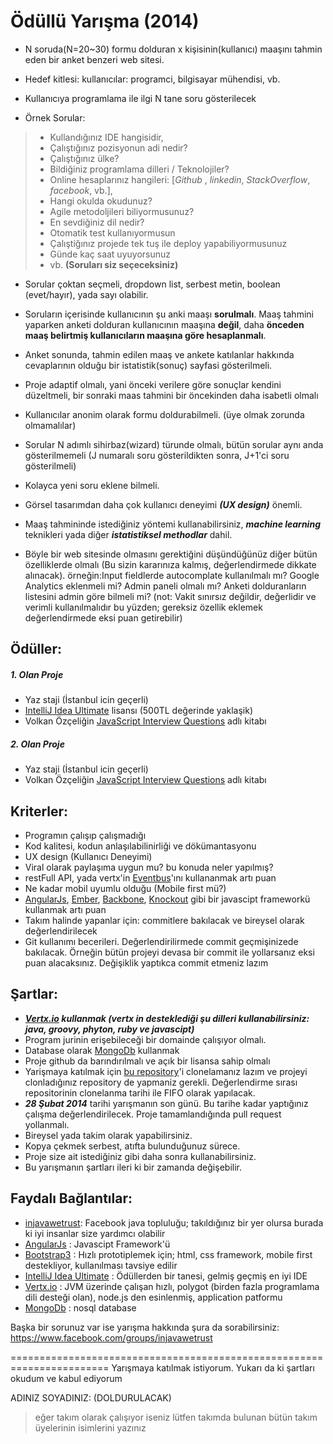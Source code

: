 # Ödüllü Yarışma (2014)

+ N soruda(N=20~30) formu dolduran x kişisinin(kullanıcı) maaşını tahmin eden bir anket benzeri web sitesi.

+ Hedef kitlesi: kullanıcılar: programci, bilgisayar mühendisi, vb.

+ Kullanıcıya programlama ile ilgi N tane soru gösterilecek

+ Örnek Sorular:
> - Kullandığınız IDE hangisidir,
> - Çalıştığınız pozisyonun adi nedir?
> - Çalıştığınız ülke?
> - Bildiğiniz programlama dilleri / Teknolojiler?
> - Online hesaplarınız hangileri: [_Github_ , _linkedin_, _StackOverflow_, _facebook_, vb.],
> - Hangi okulda okudunuz?
> - Agile metodoljileri biliyormusunuz?
> - En sevdiğiniz dil nedir?
> - Otomatik test kullanıyormusun
> - Çalıştiğınız projede tek tuş ile deploy yapabiliyormusunuz
> - Günde kaç saat uyuyorsunuz
> - vb. **(Soruları siz seçeceksiniz)**

+ Sorular çoktan seçmeli, dropdown list, serbest metin, boolean (evet/hayır), yada sayı olabilir.

+ Soruların içerisinde kullanıcının şu anki maaşı **sorulmalı**. Maaş tahmini yaparken anketi dolduran kullanıcının maaşına **değil**, daha **önceden maaş belirtmiş kullanıcıların maaşına göre hesaplanmalı**.

+ Anket sonunda, tahmin edilen maaş ve ankete katılanlar hakkında cevaplarının olduğu bir istatistik(sonuç) sayfasi gösterilmeli.

+ Proje adaptif olmalı, yani önceki verilere göre sonuçlar kendini düzeltmeli, bir sonraki maas tahmini bir öncekinden daha isabetli olmalı

+ Kullanıcılar anonim olarak formu doldurabilmeli. (üye olmak zorunda olmamalılar)

+ Sorular N adımlı sihirbaz(wizard) türunde olmalı, bütün sorular aynı anda gösterilmemeli (J numaralı soru gösterildikten sonra, J+1'ci soru gösterilmeli) 

+ Kolayca yeni soru eklene bilmeli.

+ Görsel tasarımdan daha çok kullanıcı deneyimi ***(UX design)*** önemli.

+ Maaş tahmininde istediğiniz yöntemi kullanabilirsiniz, ***machine learning*** teknikleri yada diğer ***istatistiksel methodlar*** dahil. 

+ Böyle bir web sitesinde olmasını gerektiğini düşündüğünüz diğer bütün özelliklerde olmalı (Bu sizin kararınıza kalmış, değerlendirmede dikkate alınacak).  örneğin:Input fieldlerde autocomplate kullanılmalı mı? Google Analytics eklenmeli mi? Admin paneli olmalı mı? Anketi dolduranların listesini admin göre bilmeli mi? (not: Vakit sınırsız değildir, değerlidir ve verimli kullanılmalıdır bu yüzden; gereksiz özellik eklemek değerlendirmede eksi puan getirebilir)






Ödüller:
--------
##### 1. Olan Proje
+ Yaz staji (İstanbul icin geçerli)
+ [IntelliJ Idea Ultimate] lisansı  (500TL değerinde yaklaşik)
+ Volkan Özçeliğin [JavaScript Interview Questions] adlı kitabı


##### 2. Olan Proje
+ Yaz staji (İstanbul icin geçerli)
+ Volkan Özçeliğin [JavaScript Interview Questions] adlı kitabı

Kriterler:
----------
+ Programın çalışıp çalışmadığı
+ Kod kalitesi, kodun anlaşılabilinirliği ve dökümantasyonu
+ UX design (Kullanıcı Deneyimi)
+ Viral olarak paylaşıma uygun mu? bu konuda neler yapılmış?
+ restFull API, yada vertx'in [Eventbus]'ını kullananmak artı puan
+ Ne kadar mobil uyumlu olduğu (Mobile first mü?)
+ [AngularJs], [Ember], [Backbone], [Knockout] gibi bir javascipt frameworkü kullanmak artı puan
+ Takım halinde yapanlar için: commitlere bakılacak ve bireysel olarak değerlendirilecek
+ Git kullanımı becerileri. Değerlendirilirmede commit geçmişinizede bakılacak.  Örneğin bütün projeyi devasa bir commit ile yollarsanız eksi puan alacaksınız. Değişiklik yaptıkca commit etmeniz lazım 

Şartlar:
--------
+ ***[Vertx.io] kullanmak (vertx in desteklediği şu dilleri kullanabilirsiniz: java, groovy, phyton, ruby ve javascipt)***
+ Program jurinin erişebileceği bir domainde çalışıyor olmalı.
+ Database olarak [MongoDb] kullanmak
+ Proje github da barındırılmalı ve açık bir lisansa sahip olmalı 
+ Yarişmaya katılmak için [bu repository]'i clonelamanız lazım ve projeyi clonladığınız repository de yapmaniz gerekli. Değerlendirme sırası repositorinin clonelanma tarihi ile FIFO olarak yapılacak.
+ ***28 Şubat 2014*** tarihi yarışmanın son günü.  Bu tarihe kadar yaptığınız çalışma değerlendirilecek. Proje tamamlandığında pull request yollanmalı.
+ Bireysel yada takim olarak yapabilirsiniz.
+ Kopya çekmek serbest, atıfta bulunduğunuz sürece.
+ Proje size ait istediğiniz gibi daha sonra kullanabilirsiniz.
+ Bu yarışmanın şartları ileri ki bir zamanda değişebilir. 



Faydalı Bağlantılar:
--------------------
+ [injavawetrust]: Facebook java topluluğu; takıldığınız bir yer olursa burada ki iyi insanlar size yardımcı olabilir
+ [AngularJs] : Javascipt Framework'ü
+ [Bootstrap3] : Hızlı prototiplemek için; html, css framework, mobile first destekliyor, kullanılması tavsiye edilir   
+ [IntelliJ Idea Ultimate] : Ödüllerden bir tanesi, gelmiş geçmiş en iyi IDE
+ [Vertx.io] : JVM üzerinde çalışan hızlı, polygot (birden fazla programlama dili desteği olan), node.js den esinlenmiş, application patformu 
+ [MongoDb] : nosql database 

Başka bir sorunuz var ise yarışma hakkında şura da sorabilirsiniz:
<https://www.facebook.com/groups/injavawetrust>


=======================================================================
Yarışmaya katılmak istiyorum. Yukarı da ki şartları okudum ve kabul ediyorum

ADINIZ SOYADINIZ: (DOLDURULACAK)
> eğer takım olarak çalışıyor iseniz lütfen takımda bulunan bütün takım üyelerinin isimlerini yazınız



[injavawetrust]: https://www.facebook.com/groups/injavawetrust
[Vertx.io]: Vertx.io
[AngularJs]: http://angularjs.org/
[IntelliJ Idea Ultimate]: http://www.jetbrains.com/idea/
[Bootstrap3]: http://getbootstrap.com/
[Ember]: http://emberjs.com/
[Backbone]: http://backbonejs.org/
[Knockout]: http://knockoutjs.com/
[MongoDb]: http://www.mongodb.org/
[JavaScript Interview Questions]: http://o2js.com/interview-questions
[Eventbus]: http://vertx.io/core_manual_java.html#the-event-bus 
[bu repository]: https://github.com/sumnulu/challenge

